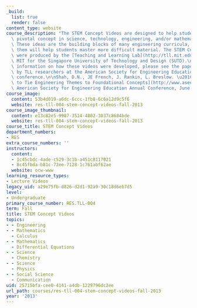 ```yaml
---
_build:
  list: true
  render: false
content_type: website
course_description: "The STEM Concept Videos are designed to help students learn a\
  \ pivotal concept in science, technology, engineering, and/or mathematics (STEM).\
  \ These ideas are the building blocks of many engineering curricula, and learning\
  \ them will help students master more difficult material. The STEM Concept Videos\
  \ were produced by the [Teaching and Learning Lab](http://tll.mit.edu/) (TLL) at\
  \ MIT for the Singapore University of Technology and Design (SUTD).\n\nFor more\
  \ information on how these videos were developed, please see the paper presented\
  \ by TLL researchers at the American Society for Engineering Education (ASEE) 2013\
  \ conference.\n\nShah, D.N., JE French, J. Rankin, L. Breslow. \u201C[Using Video\
  \ to Tie Engineering Themes to Foundational Concepts](http://www.asee.org/public/conferences/20/papers/6210/view).\u201D\
  \ American Society for Engineering Education Annual Conference, June 23-26, 2013.\n"
course_image:
  content: 53b4d019-a6dc-6ccc-1fb8-6c6a12d9c5f6
  website: res-tll-004-stem-concept-videos-fall-2013
course_image_thumbnail:
  content: e13c82e5-9907-3514-4802-3037c8684bde
  website: res-tll-004-stem-concept-videos-fall-2013
course_title: STEM Concept Videos
department_numbers:
- RES
extra_course_numbers: ''
instructors:
  content:
  - 1c45cbdc-4ade-c529-3c1b-a451c8117021
  - 8c45fbda-b81c-72ee-7128-1c761abf62ae
  website: ocw-www
learning_resource_types:
- Lecture Videos
legacy_uid: a29e75fb-d826-d2d1-92a9-30c18d6eb7d5
level:
- Undergraduate
primary_course_number: RES.TLL-004
term: Fall
title: STEM Concept Videos
topics:
- - Engineering
- - Mathematics
  - Calculus
- - Mathematics
  - Differential Equations
- - Science
  - Chemistry
- - Science
  - Physics
- - Social Science
  - Communication
uid: 25715bfa-cee0-4141-a4db-1229796dc2ee
url_path: courses/res-tll-004-stem-concept-videos-fall-2013
year: '2013'
---
```

